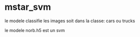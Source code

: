 # mstar_svm

le modele classifie les images soit dans la classe: cars ou trucks

le modele norb.h5 est un svm
